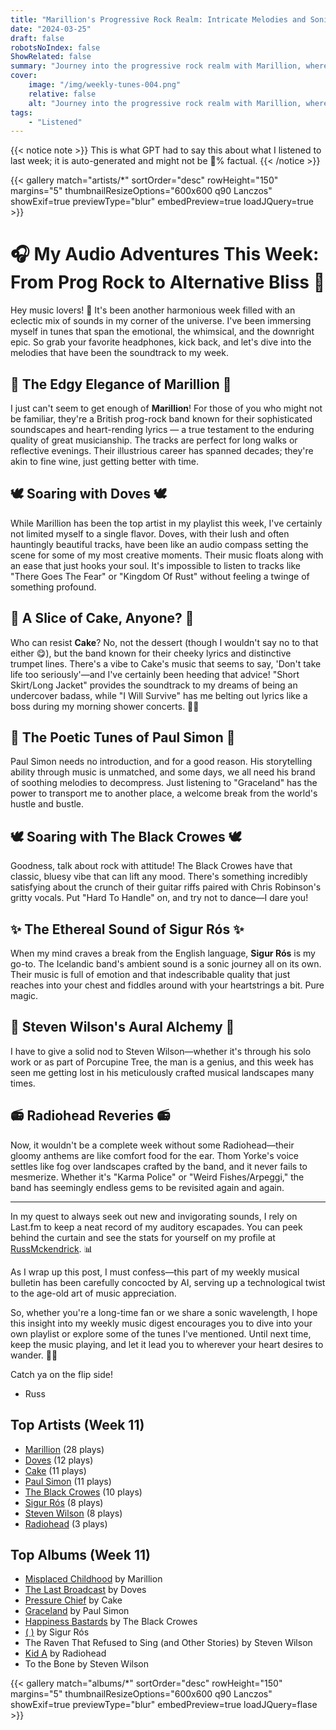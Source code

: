 ```yaml
---
title: "Marillion's Progressive Rock Realm: Intricate Melodies and Sonic Experimentation"
date: "2024-03-25"
draft: false
robotsNoIndex: false
ShowRelated: false
summary: "Journey into the progressive rock realm with Marillion, where intricate melodies meet sonic experimentation!"
cover:
    image: "/img/weekly-tunes-004.png"
    relative: false
    alt: "Journey into the progressive rock realm with Marillion, where intricate melodies meet sonic experimentation!"
tags:
    - "Listened"
---
```


{{< notice note >}}
This is what GPT had to say this about what I listened to last week; it is auto-generated and might not be 💯% factual.
{{< /notice >}}

{{< gallery match="artists/*" sortOrder="desc" rowHeight="150" margins="5" thumbnailResizeOptions="600x600 q90 Lanczos" showExif=true previewType="blur" embedPreview=true loadJQuery=true >}}

# 🎧 My Audio Adventures This Week: From Prog Rock to Alternative Bliss 🎸

Hey music lovers! 🎵 It's been another harmonious week filled with an eclectic mix of sounds in my corner of the universe. I've been immersing myself in tunes that span the emotional, the whimsical, and the downright epic. So grab your favorite headphones, kick back, and let's dive into the melodies that have been the soundtrack to my week.

## 🐠 The Edgy Elegance of Marillion 🐠

I just can't seem to get enough of **Marillion**! For those of you who might not be familiar, they're a British prog-rock band known for their sophisticated soundscapes and heart-rending lyrics — a true testament to the enduring quality of great musicianship. The tracks are perfect for long walks or reflective evenings. Their illustrious career has spanned decades; they're akin to fine wine, just getting better with time.

## 🕊️ Soaring with Doves 🕊️

While Marillion has been the top artist in my playlist this week, I've certainly not limited myself to a single flavor. Doves, with their lush and often hauntingly beautiful tracks, have been like an audio compass setting the scene for some of my most creative moments. Their music floats along with an ease that just hooks your soul. It's impossible to listen to tracks like "There Goes The Fear" or "Kingdom Of Rust" without feeling a twinge of something profound.

## 🍰 A Slice of Cake, Anyone? 🍰

Who can resist **Cake**? No, not the dessert (though I wouldn't say no to that either 😋), but the band known for their cheeky lyrics and distinctive trumpet lines. There's a vibe to Cake's music that seems to say, 'Don't take life too seriously'—and I've certainly been heeding that advice! "Short Skirt/Long Jacket" provides the soundtrack to my dreams of being an undercover badass, while "I Will Survive" has me belting out lyrics like a boss during my morning shower concerts. 🚿🎤

## 🎸 The Poetic Tunes of Paul Simon 🎸

Paul Simon needs no introduction, and for a good reason. His storytelling ability through music is unmatched, and some days, we all need his brand of soothing melodies to decompress. Just listening to "Graceland" has the power to transport me to another place, a welcome break from the world's hustle and bustle.

## 🕊️ Soaring with The Black Crowes 🕊️

Goodness, talk about rock with attitude! The Black Crowes have that classic, bluesy vibe that can lift any mood. There's something incredibly satisfying about the crunch of their guitar riffs paired with Chris Robinson's gritty vocals. Put "Hard To Handle" on, and try not to dance—I dare you!

## ✨ The Ethereal Sound of Sigur Rós ✨

When my mind craves a break from the English language, **Sigur Rós** is my go-to. The Icelandic band's ambient sound is a sonic journey all on its own. Their music is full of emotion and that indescribable quality that just reaches into your chest and fiddles around with your heartstrings a bit. Pure magic.

## 🎹 Steven Wilson's Aural Alchemy 🎹

I have to give a solid nod to Steven Wilson—whether it's through his solo work or as part of Porcupine Tree, the man is a genius, and this week has seen me getting lost in his meticulously crafted musical landscapes many times.

## 📻 Radiohead Reveries 📻

Now, it wouldn't be a complete week without some Radiohead—their gloomy anthems are like comfort food for the ear. Thom Yorke's voice settles like fog over landscapes crafted by the band, and it never fails to mesmerize. Whether it's "Karma Police" or "Weird Fishes/Arpeggi," the band has seemingly endless gems to be revisited again and again.

---

In my quest to always seek out new and invigorating sounds, I rely on Last.fm to keep a neat record of my auditory escapades. You can peek behind the curtain and see the stats for yourself on my profile at [RussMckendrick](https://www.last.fm/user/RussMckendrick). 📊

As I wrap up this post, I must confess—this part of my weekly musical bulletin has been carefully concocted by AI, serving up a technological twist to the age-old art of music appreciation. 

So, whether you're a long-time fan or we share a sonic wavelength, I hope this insight into my weekly music digest encourages you to dive into your own playlist or explore some of the tunes I've mentioned. Until next time, keep the music playing, and let it lead you to wherever your heart desires to wander. 🚀🎶

Catch ya on the flip side!

- Russ

## Top Artists (Week 11)

- [Marillion](https://www.russ.fm/artist/marillion/) (28 plays)
- [Doves](https://www.russ.fm/artist/doves/) (12 plays)
- [Cake](https://www.russ.fm/artist/cake/) (11 plays)
- [Paul Simon](https://www.russ.fm/artist/paul-simon/) (11 plays)
- [The Black Crowes](https://www.russ.fm/artist/the-black-crowes/) (10 plays)
- [Sigur Rós](https://www.russ.fm/artist/sigur-rs/) (8 plays)
- [Steven Wilson](https://www.russ.fm/artist/steven-wilson/) (8 plays)
- [Radiohead](https://www.russ.fm/artist/radiohead/) (3 plays)


## Top Albums (Week 11)

- [Misplaced Childhood](https://www.russ.fm/albums/misplaced-childhood-913326/) by Marillion
- [The Last Broadcast](https://www.russ.fm/albums/the-last-broadcast-13697174/) by Doves
- [Pressure Chief](https://www.russ.fm/albums/pressure-chief-30088206/) by Cake
- [Graceland](https://www.russ.fm/albums/graceland-5416395/) by Paul Simon
- [Happiness Bastards](https://www.russ.fm/albums/happiness-bastards-30103142/) by The Black Crowes
- [( )](https://www.russ.fm/albums/6589097/) by Sigur Rós
- The Raven That Refused to Sing (and Other Stories) by Steven Wilson
- [Kid A](https://www.russ.fm/albums/kid-a-65034/) by Radiohead
- To the Bone by Steven Wilson


{{< gallery match="albums/*" sortOrder="desc" rowHeight="150" margins="5" thumbnailResizeOptions="600x600 q90 Lanczos" showExif=true previewType="blur" embedPreview=true loadJQuery=flase >}}